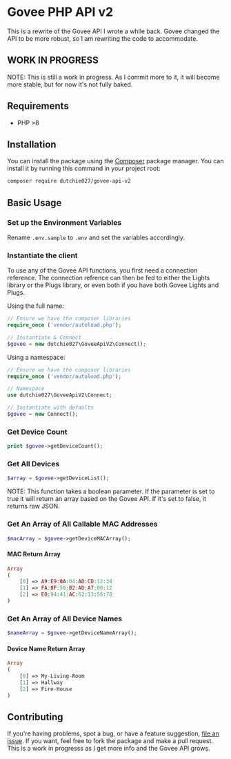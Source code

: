 # Govee PHP API v2
This is a rewrite of the Govee API I wrote a while back. Govee changed the API to be more robust, so I am rewriting the code to accommodate.

## WORK IN PROGRESS
NOTE: This is still a work in progress. As I commit more to it, it will become more stable, but for now it's not fully baked.

## Requirements

* PHP >8

## Installation

You can install the package using the [Composer](https://getcomposer.org/) package manager. You can install it by running this command in your project root:

```sh
composer require dutchie027/govee-api-v2
```

## Basic Usage

### Set up the Environment Variables
Rename `.env.sample` to `.env` and set the variables accordingly.

### Instantiate the client

To use any of the Govee API functions, you first need a connection reference. The connection refrence can then be fed to either the Lights library or the Plugs library, or even both if you have both Govee Lights and Plugs.

Using the full name:
```php
// Ensure we have the composer libraries
require_once ('vendor/autoload.php');

// Instantiate & Connect
$govee = new dutchie027\GoveeApiV2\Connect();
```

Using a namespace:
```php
// Ensure we have the composer libraries
require_once ('vendor/autoload.php');

// Namespace
use dutchie027\GoveeApiV2\Connect;

// Instantiate with defaults
$govee = new Connect();
```

### Get Device Count

```php
print $govee->getDeviceCount();
```

### Get All Devices

```php
$array = $govee->getDeviceList();
```

NOTE: This function takes a boolean parameter. If the parameter is set to true it will return an array based on the Govee API. If it's set to false, it returns raw JSON.


### Get An Array of All Callable MAC Addresses

```php
$macArray = $govee->getDeviceMACArray();
```

#### MAC Return Array

```php
Array
(
    [0] => A9:E9:0A:04:AD:CD:12:34
    [1] => FA:8F:50:B2:AD:A7:00:12
    [2] => E0:94:41:AC:62:13:56:78
)
```

### Get An Array of All Device Names

```php
$nameArray = $govee->getDeviceNameArray();
```

#### Device Name Return Array

```php
Array
(
    [0] => My-Living-Room
    [1] => Hallway
    [2] => Fire-House
)
```

## Contributing

If you're having problems, spot a bug, or have a feature suggestion, [file an issue](https://github.com/dutchie027/govee-api-v2/issues). If you want, feel free to fork the package and make a pull request. This is a work in progresss as I get more info and the Govee API grows.
